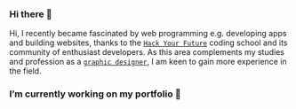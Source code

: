 ### Hi there 👋

Hi, I recently became fascinated by web programming e.g. developing apps
and building websites, thanks to the [`Hack Your Future`](https://www.hackyourfuture.net/) coding school and
its community of enthusiast developers.
As this area complements my studies and profession as a [`graphic designer`](https://www.behance.net/rabee),
I am keen to gain more experience in the field.

### I’m currently working on my portfolio 🌱 

<!--
**rabrad/rabrad** is a ✨ _special_ ✨ repository because its `README.md` (this file) appears on your GitHub profile.

Here are some ideas to get you started:

- 🔭 I’m currently working on ...
- 🌱 I’m currently learning ...
- 👯 I’m looking to collaborate on ...
- 🤔 I’m looking for help with ...
- 💬 Ask me about ...
- 📫 How to reach me: ...
- 😄 Pronouns: ...
- ⚡ Fun fact: ...
-->
